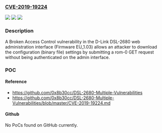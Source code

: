### [CVE-2019-19224](https://cve.mitre.org/cgi-bin/cvename.cgi?name=CVE-2019-19224)
![](https://img.shields.io/static/v1?label=Product&message=n%2Fa&color=blue)
![](https://img.shields.io/static/v1?label=Version&message=n%2Fa&color=blue)
![](https://img.shields.io/static/v1?label=Vulnerability&message=n%2Fa&color=brighgreen)

### Description

A Broken Access Control vulnerability in the D-Link DSL-2680 web administration interface (Firmware EU_1.03) allows an attacker to download the configuration (binary file) settings by submitting a rom-0 GET request without being authenticated on the admin interface.

### POC

#### Reference
- https://github.com/0x8b30cc/DSL-2680-Multiple-Vulnerabilities
- https://github.com/0x8b30cc/DSL-2680-Multiple-Vulnerabilities/blob/master/CVE-2019-19224.md

#### Github
No PoCs found on GitHub currently.


